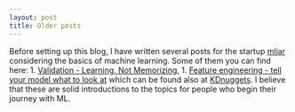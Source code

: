 ```yaml
---
layout: post
title: Older posts
---
```


Before setting up this blog, I have written several posts for the startup [mljar](https://mljar.com/) considering the basics of machine learning. Some of them you can find here:
    1. [Validation - Learning, Not Memorizing](https://mljar.com/blog/validation-learning-not-memorizing/),
    1. [Feature engineering - tell your model what to look at](https://mljar.com/blog/feature-engineering-tell-your-model-what-to-look-at/) which can be found also at [KDnuggets](https://www.kdnuggets.com/2018/12/feature-engineering-explained.html).
I believe that these are solid introductions to the topics for people who begin their journey with ML.